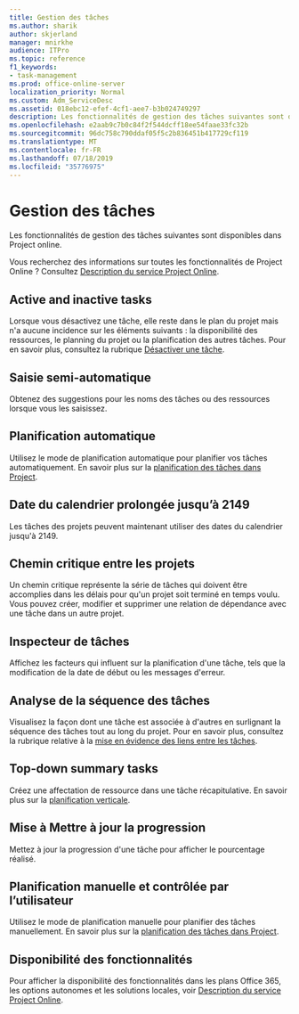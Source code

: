 ```yaml
---
title: Gestion des tâches
ms.author: sharik
author: skjerland
manager: mnirkhe
audience: ITPro
ms.topic: reference
f1_keywords:
- task-management
ms.prod: office-online-server
localization_priority: Normal
ms.custom: Adm_ServiceDesc
ms.assetid: 018ebc12-efef-4cf1-aee7-b3b024749297
description: Les fonctionnalités de gestion des tâches suivantes sont disponibles dans Project online.
ms.openlocfilehash: e2aab9c7b0c84f2f544dcff18ee54faae33fc32b
ms.sourcegitcommit: 96dc758c790ddaf05f5c2b836451b417729cf119
ms.translationtype: MT
ms.contentlocale: fr-FR
ms.lasthandoff: 07/18/2019
ms.locfileid: "35776975"
---
```

# <a name="task-management"></a>Gestion des tâches

Les fonctionnalités de gestion des tâches suivantes sont disponibles dans Project online.
  
Vous recherchez des informations sur toutes les fonctionnalités de Project Online ? Consultez [Description du service Project Online](project-online-service-description.md).
  
## <a name="active-and-inactive-tasks"></a>Active and inactive tasks
<a name="bkmk_ActiveInactiveTasks"> </a>

Lorsque vous désactivez une tâche, elle reste dans le plan du projet mais n'a aucune incidence sur les éléments suivants : la disponibilité des ressources, le planning du projet ou la planification des autres tâches. Pour en savoir plus, consultez la rubrique [Désactiver une tâche](https://go.microsoft.com/fwlink/p/?LinkId=271335).
  
## <a name="auto-complete"></a>Saisie semi-automatique
<a name="bkmk_AutoComplete"> </a>

Obtenez des suggestions pour les noms des tâches ou des ressources lorsque vous les saisissez. 
  
## <a name="automatic-scheduling"></a>Planification automatique
<a name="bkmk_AutomaticScheduling"> </a>

Utilisez le mode de planification automatique pour planifier vos tâches automatiquement. En savoir plus sur la [planification des tâches dans Project](https://go.microsoft.com/fwlink/p/?LinkId=271331). 
  
## <a name="calendar-date-extended-to-2149"></a>Date du calendrier prolongée jusqu’à 2149
<a name="bkmk_Calendardatextended"> </a>

Les tâches des projets peuvent maintenant utiliser des dates du calendrier jusqu'à 2149. 
  
## <a name="cross-project-critical-path"></a>Chemin critique entre les projets
<a name="bkmk_Cross_projectcriticalpath"> </a>

Un chemin critique représente la série de tâches qui doivent être accomplies dans les délais pour qu'un projet soit terminé en temps voulu. Vous pouvez créer, modifier et supprimer une relation de dépendance avec une tâche dans un autre projet. 
  
## <a name="task-inspector"></a>Inspecteur de tâches
<a name="bkmk_Taskinspector"> </a>

Affichez les facteurs qui influent sur la planification d'une tâche, tels que la modification de la date de début ou les messages d'erreur.
  
## <a name="task-path-analysis"></a>Analyse de la séquence des tâches
<a name="bkmk_TaskPath"> </a>

Visualisez la façon dont une tâche est associée à d'autres en surlignant la séquence des tâches tout au long du projet. Pour en savoir plus, consultez la rubrique relative à la [mise en évidence des liens entre les tâches](https://go.microsoft.com/fwlink/p/?LinkId=271345).
  
## <a name="top-down-summary-tasks"></a>Top-down summary tasks
<a name="bkmk_Topdownsummarytasks"> </a>

Créez une affectation de ressource dans une tâche récapitulative. En savoir plus sur la [planification verticale](https://go.microsoft.com/fwlink/p/?LinkId=271333).
  
## <a name="update-progress"></a>Mise à Mettre à jour la progression
<a name="bkmk_Updateprogress"> </a>

Mettez à jour la progression d'une tâche pour afficher le pourcentage réalisé.
  
## <a name="user-controlled-and-manual-scheduling"></a>Planification manuelle et contrôlée par l’utilisateur
<a name="bkmk_User_controlledManualscheduling"> </a>

Utilisez le mode de planification manuelle pour planifier des tâches manuellement. En savoir plus sur la [planification des tâches dans Project](https://go.microsoft.com/fwlink/p/?LinkId=271331).
  
## <a name="feature-availability"></a>Disponibilité des fonctionnalités
<a name="bkmk_User_controlledManualscheduling"> </a>

Pour afficher la disponibilité des fonctionnalités dans les plans Office 365, les options autonomes et les solutions locales, voir [Description du service Project Online](project-online-service-description.md).
  

